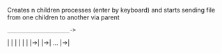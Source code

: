 Creates n children processes (enter by keyboard) and starts sending file from one children to another via parent

    ____________________->
|  |   |  |       |  |
|->|   |->|  ...  |->|
